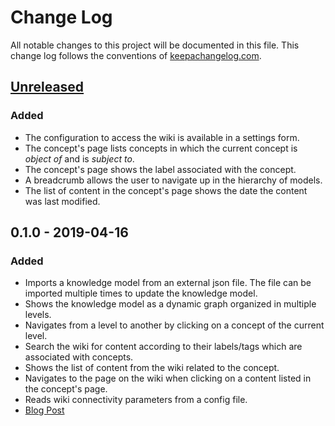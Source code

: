 # Change Log
All notable changes to this project will be documented in this file. This change log follows the conventions of [keepachangelog.com](http://keepachangelog.com/).

## [Unreleased]
### Added
- The configuration to access the wiki is available in a settings form.
- The concept's page lists concepts in which the current concept is _object of_ and is _subject to_.
- The concept's page shows the label associated with the concept.
- A breadcrumb allows the user to navigate up in the hierarchy of models.
- The list of content in the concept's page shows the date the content was last modified.

## 0.1.0 - 2019-04-16
### Added
- Imports a knowledge model from an external json file. The file can be imported multiple times to update the knowledge model.
- Shows the knowledge model as a dynamic graph organized in multiple levels.
- Navigates from a level to another by clicking on a concept of the current level.
- Search the wiki for content according to their labels/tags which are associated with concepts.
- Shows the list of content from the wiki related to the concept.
- Navigates to the page on the wiki when clicking on a content listed in the concept's page.
- Reads wiki connectivity parameters from a config file.
- [Blog Post](http://www.hildeberto.com/klakes/jekyll/update/2019/04/16/minimal-viable-product.html)

[Unreleased]: https://github.com/your-name/klakes/compare/0.1.0...HEAD
